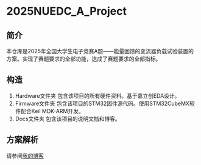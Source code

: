 # 2025NUEDC_A_Project

## 简介
本仓库是2025年全国大学生电子竞赛A题——能量回馈的变流器负载试验装置的方案。实现了赛题要求的全部功能，达成了赛题要求的全部指标。

## 构造
1. Hardware文件夹
   包含该项目的所有硬件资料。基于嘉立创EDA设计。
2. Firmware文件夹
   包含该项目的STM32固件源代码。使用STM32CubeMX软件配合Keil MDK-ARM开发。
3. Docs文件夹
   包含该项目的说明文档和博客。

## 方案解析
请参阅[我的博客](https://zhuwenguan.github.io/blog/2025/08/08/25%E7%94%B5%E8%B5%9BA%E9%A2%98%E6%BB%A1%E5%88%86%E6%96%B9%E6%A1%88%E8%A7%A3%E6%9E%90/)